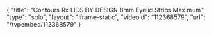 {
    "title": "Contours Rx LIDS BY DESIGN 8mm Eyelid Strips  Maximum",
    "type": "solo",
    "layout": "iframe-static",
    "videoId": "112368579",
    "url": "\/tvpembed\/112368579"
}